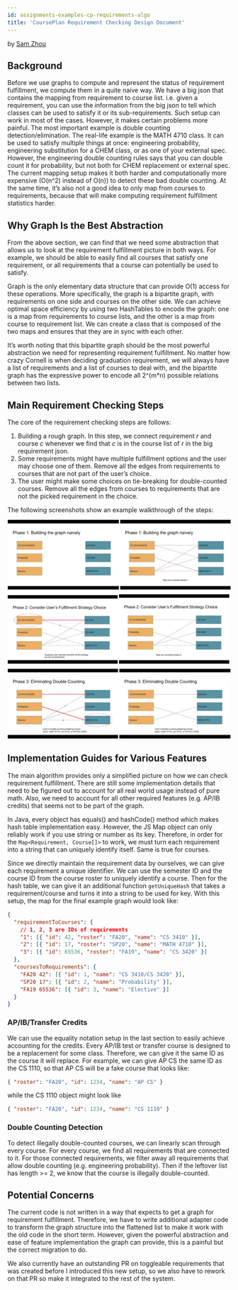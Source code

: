 ```yaml
---
id: assignments-examples-cp-requirements-algo
title: 'CoursePlan Requirement Checking Design Document'
---
```


by [Sam Zhou](https://developersam.com/)

## Background

Before we use graphs to compute and represent the status of requirement fulfillment, we
compute them in a quite naive way. We have a big json that contains the mapping from
requirement to course list. i.e. given a requirement, you can use the information from the big
json to tell which classes can be used to satisfy it or its sub-requirements.
Such setup can work in most of the cases. However, it makes certain problems more painful. The
most important example is double counting detection/elimination. The real-life example is the
MATH 4710 class. It can be used to satisfy multiple things at once: engineering probability,
engineering substitution for a CHEM class, or as one of your external spec. However, the
engineering double counting rules says that you can double count it for probability, but not both
for CHEM replacement or external spec. The current mapping setup makes it both harder and
computationally more expensive (O(n^2) instead of O(n)) to detect these bad double counting.
At the same time, it’s also not a good idea to only map from courses to requirements, because
that will make computing requirement fulfillment statistics harder.

## Why Graph Is the Best Abstraction

From the above section, we can find that we need some abstraction that allows us to look at the
requirement fulfillment picture in both ways. For example, we should be able to easily find all
courses that satisfy one requirement, or all requirements that a course can potentially be used to
satisfy.

Graph is the only elementary data structure that can provide O(1) access for these operations.
More specifically, the graph is a bipartite graph, with requirements on one side and courses on
the other side. We can achieve optimal space efficiency by using two HashTables to encode the
graph: one is a map from requirements to course lists, and the other is a map from course to
requirement list. We can create a class that is composed of the two maps and ensures that they
are in sync with each other.

It’s worth noting that this bipartite graph should be the most powerful abstraction we need for
representing requirement fulfillment. No matter how crazy Cornell is when deciding graduation
requirement, we will always have a list of requirements and a list of courses to deal with, and the
bipartite graph has the expressive power to encode all 2^(m\*n) possible relations between two
lists.

## Main Requirement Checking Steps

The core of the requirement checking steps are follows:

1. Building a rough graph. In this step, we connect requirement _r_ and course _c_ whenever we
   find that _c_ is in the course list of _r_ in the big requirement json.
2. Some requirements might have multiple fulfillment options and the user may choose one
   of them. Remove all the edges from requirements to courses that are not part of the
   user’s choice.
3. The user might make some choices on tie-breaking for double-counted courses. Remove
   all the edges from courses to requirements that are not the picked requirement in the
   choice.

The following screenshots show an example walkthrough of the steps:

![Courseplan Graph](/docs-img/assignments-examples/cp-requirements-algo-graph.png)

## Implementation Guides for Various Features

The main algorithm provides only a simplified picture on how we can check requirement
fulfillment. There are still some implementation details that need to be figured out to account
for all real world usage instead of pure math. Also, we need to account for all other required
features (e.g. AP/IB credits) that seems not to be part of the graph.

In Java, every object has equals() and hashCode() method which makes hash table
implementation easy. However, the JS Map object can only reliably work if you use string or
number as its key. Therefore, in order for the `Map<Requirement, Course[]>` to work, we
must turn each requirement into a string that can uniquely identify itself. Same is true for
courses.

Since we directly maintain the requirement data by ourselves, we can give each requirement a
unique identifier. We can use the semester ID and the course ID from the course roster to
uniquely identify a course. Then for the hash table, we can give it an additional function
`getUniqueHash` that takes a requirement/course and turns it into a string to be used for key.
With this setup, the map for the final example graph would look like:

```json
{
  "requirementToCourses": {
    // 1, 2, 3 are IDs of requirements
    "1": [{ "id": 42, "roster": "FA20", "name": "CS 3410" }],
    "2": [{ "id": 17, "roster": "SP20", "name": "MATH 4710" }],
    "3": [{ "id": 65536, "roster": "FA19", "name": "CS 3420" }]
  },
  "coursesToRequirements": {
    "FA20 42": [{ "id": 1, "name": "CS 3410/CS 3420" }],
    "SP20 17": [{ "id": 2, "name": "Probability" }],
    "FA19 65536": [{ "id": 3, "name": "Elective" }]
  }
}
```

### AP/IB/Transfer Credits

We can use the equality notation setup in the last section to easily achieve accounting for the
credits. Every AP/IB test or transfer course is designed to be a replacement for some class.
Therefore, we can give it the same ID as the course it will replace. For example, we can give AP
CS the same ID as the CS 1110, so that AP CS will be a fake course that looks like:

```json
{ "roster": "FA20", "id": 1234, "name": "AP CS" }
```

while the CS 1110 object might look like

```json
{ "roster": "FA20", "id": 1234, "name": "CS 1110" }
```

### Double Counting Detection

To detect illegally double-counted courses, we can linearly scan through every course. For every
course, we find all requirements that are connected to it. For those connected requirements, we
filter away all requirements that allow double counting (e.g. engineering probability). Then if the
leftover list has length >= 2, we know that the course is illegally double-counted.

## Potential Concerns

The current code is not written in a way that expects to get a graph for requirement fulfillment.
Therefore, we have to write additional adapter code to transform the graph structure into the
flattened list to make it work with the old code in the short term. However, given the powerful
abstraction and ease of feature implementation the graph can provide, this is a painful but the
correct migration to do.

We also currently have an outstanding PR on toggleable requirements that was created before I
introduced this new setup, so we also have to rework on that PR so make it integrated to the rest
of the system.
